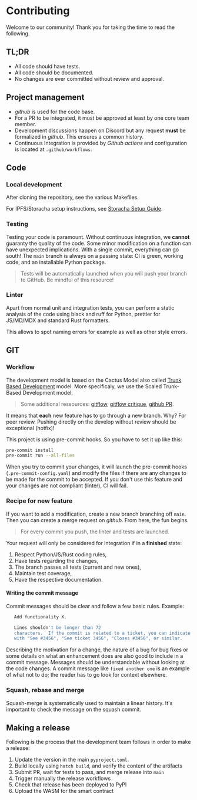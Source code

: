 # Contributing

Welcome to our community! Thank you for taking the time to read the following.

## TL;DR

- All code should have tests.
- All code should be documented.
- No changes are ever committed without review and approval.

## Project management

- _github_ is used for the code base.
- For a PR to be integrated, it must be approved at least by one core team member.
- Development discussions happen on Discord but any request **must** be formalized in _github_. This ensures a common
  history.
- Continuous Integration is provided by _Github actions_ and configuration is located at `.github/workflows`.

## Code

### Local development

After cloning the repository, see the various Makefiles.

For IPFS/Storacha setup instructions, see [Storacha Setup Guide](./website/docs/developers/storacha-setup.md).

### Testing

Testing your code is paramount. Without continuous integration, we **cannot**
guaranty the quality of the code. Some minor modification on a function can
have unexpected implications. With a single commit, everything can go south!
The `main` branch is always on a passing state: CI is green, working code,
and an installable Python package.

> Tests will be automatically launched when you will push your branch to
> GitHub. Be mindful of this resource!

### Linter

Apart from normal unit and integration tests, you can perform a static
analysis of the code using black and ruff for Python, prettier for JS/MD/MDX and standard Rust formatters.

This allows to spot naming errors for example as well as other style errors.

## GIT

### Workflow

The development model is based on the Cactus Model also called
[Trunk Based Development](https://trunkbaseddevelopment.com) model.
More specificaly, we use the Scaled Trunk-Based Development model.

> Some additional ressources:
> [gitflow](https://nvie.com/posts/a-successful-git-branching-model/),
> [gitflow critique](https://barro.github.io/2016/02/a-succesful-git-branching-model-considered-harmful/),
> [github PR](https://help.github.com/en/github/collaborating-with-issues-and-pull-requests/about-pull-request-merges).

It means that **each** new feature has to go through a new branch. Why?
For peer review. Pushing directly on the develop without review should be
exceptional (hotfix)!

This project is using pre-commit hooks. So you have to set it up like this:

```bash
pre-commit install
pre-commit run --all-files
```

When you try to commit your changes, it will launch the pre-commit hooks
(`.pre-commit-config.yaml`)
and modify the files if there are any changes to be made for the commit to be
accepted. If you don't use this feature and your changes are not compliant
(linter), CI will fail.

### Recipe for new feature

If you want to add a modification, create a new branch branching off `main`.
Then you can create a merge request on _github_. From here, the fun begins.

> For every commit you push, the linter and tests are launched.

Your request will only be considered for integration if in a **finished** state:

1. Respect Python/JS/Rust coding rules,
2. Have tests regarding the changes,
3. The branch passes all tests (current and new ones),
4. Maintain test coverage,
5. Have the respective documentation.

#### Writing the commit message

Commit messages should be clear and follow a few basic rules. Example:

```bash
   Add functionality X.

   Lines shouldn't be longer than 72
   characters.  If the commit is related to a ticket, you can indicate that
   with "See #3456", "See ticket 3456", "Closes #3456", or similar.
```

Describing the motivation for a change, the nature of a bug for bug fixes or
some details on what an enhancement does are also good to include in a commit
message. Messages should be understandable without looking at the code
changes. A commit message like `fixed another one` is an example of
what not to do; the reader has to go look for context elsewhere.

### Squash, rebase and merge

Squash-merge is systematically used to maintain a linear history. It's
important to check the message on the squash commit.

## Making a release

Following is the process that the development team follows in order to make
a release:

1. Update the version in the main `pyproject.toml`.
2. Build locally using `hatch build`, and verify the content of the artifacts
3. Submit PR, wait for tests to pass, and merge release into `main`
4. Trigger manually the release workflows
5. Check that release has been deployed to PyPI
6. Upload the WASM for the smart contract
